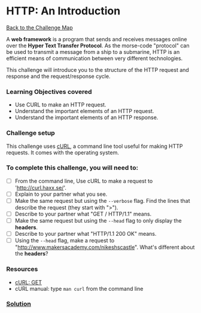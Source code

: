 # HTTP: An Introduction

[Back to the Challenge Map](00_challenge_map.md)

A **web framework** is a program that sends and receives messages online over the **Hyper Text Transfer Protocol**. As the morse-code "protocol" can be used to transmit a message from a ship to a submarine, HTTP is an efficient means of communication between very different technologies.

This challenge will introduce you to the structure of the HTTP request and response and the request/response cycle.

### Learning Objectives covered
- Use CURL to make an HTTP request.
- Understand the important elements of an HTTP request.
- Understand the important elements of an HTTP response.

### Challenge setup

This challenge uses [cURL](http://curl.haxx.se/), a command line tool useful for making HTTP requests. It comes with the operating system.

### To complete this challenge, you will need to:

- [ ] From the command line, Use cURL to make a request to 'http://curl.haxx.se/'.
- [ ] Explain to your partner what you see.
- [ ] Make the same request but using the `--verbose` flag. Find the lines that describe the request (they start with ">").
- [ ] Describe to your partner what "GET / HTTP/1.1" means.
- [ ] Make the same request but using the `--head` flag to only display the **headers**.
- [ ] Describe to your partner what "HTTP/1.1 200 OK" means.
- [ ] Using the `--head` flag, make a request to "http://www.makersacademy.com/nikeshscastle". What's different about the **headers**?

### Resources

- [cURL: GET](http://curl.haxx.se/docs/httpscripting.html#GET)
- cURL manual: type `man curl` from the command line

### [Solution](solutions/3.md)
